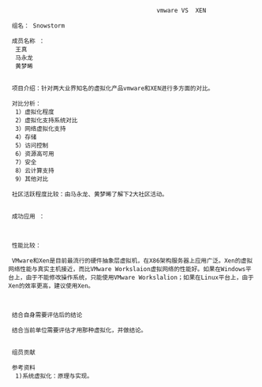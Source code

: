                                               vmware VS  XEN 
	
	 组名： Snowstorm
     
     成员名称 ：
      王真
      马永龙
      黄梦晞
          
          
     项目介绍：针对两大业界知名的虚拟化产品vmware和XEN进行多方面的对比。
  
     对比分析：
      1）虚拟化程度
      2）虚拟化支持系统对比
      3）网络虚拟化支持
      4）存储
      5）访问控制  
      6）资源高可用
      7）安全
      8）云计算支持 
      9）其他对比
     
     社区活跃程度比较：由马永龙、黄梦晞了解下2大社区活动。
     
     
     成功应用 ：



     性能比较：
     
     VMware和Xen是目前最流行的硬件抽象层虚拟机，在X86架构服务器上应用广泛。Xen的虚拟网络性能与真实主机接近，而比VMware Workslaion虚拟网络的性能好。如果在Windows平台上，由于不能修改操作系统，只能使用VMware Workslalion；如果在Linux平台上，由于Xen的效率更高，建议使用Xen。

    

     结合自身需要评估后的结论
      
     结合当前单位需要评估才用那种虚拟化，并做结论。


     组员贡献 

     参考资料 
      1)系统虚拟化：原理与实现。
